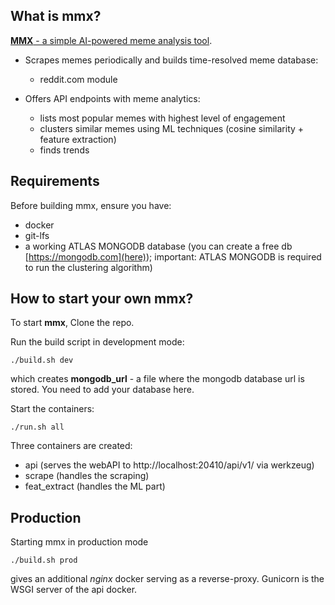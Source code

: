 ## What is mmx?
<a href="">**MMX** - a simple AI-powered meme analysis tool</a>.

- Scrapes memes periodically and builds time-resolved meme database:
    * reddit.com module

- Offers API endpoints with meme analytics:
    * lists most popular memes with highest level of engagement
    * clusters similar memes using ML techniques (cosine similarity + feature extraction)
    * finds trends

## Requirements
Before building mmx, ensure you have:
* docker
* git-lfs
* a working ATLAS MONGODB database (you can create a free db [https://mongodb.com](here)); important: ATLAS MONGODB is required to run the clustering algorithm)

## How to start your own mmx?

To start **mmx**,
Clone the repo.

Run the build script in development mode:
```
./build.sh dev
```

which creates **mongodb_url** - a file where the mongodb database url is stored. You need to add your database here.

Start the containers:
```
./run.sh all
```
Three containers are created:
- api (serves the webAPI to http://localhost:20410/api/v1/ via werkzeug)
- scrape (handles the scraping)
- feat_extract (handles the ML part)

## Production
Starting mmx in production mode
```
./build.sh prod
```
gives an additional *nginx* docker serving as a reverse-proxy. Gunicorn is the WSGI server of the api docker.
